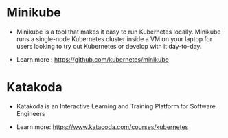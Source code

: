 # Minikube

- Minikube is a tool that makes it easy to run Kubernetes locally. Minikube runs a single-node Kubernetes cluster inside a VM on your laptop for users looking to try out Kubernetes or develop with it day-to-day.

- Learn more : https://github.com/kubernetes/minikube

# Katakoda

- Katakoda is an Interactive Learning and Training Platform for Software Engineers

- Learn more: https://www.katacoda.com/courses/kubernetes
